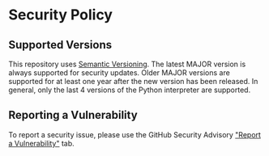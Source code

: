 # Security Policy

## Supported Versions

This repository uses [Semantic Versioning](https://semver.org/).  The latest MAJOR version is always supported for security updates.  Older MAJOR versions are supported for at least one year after the new version has been released.  In general, only the last 4 versions of the Python interpreter are supported.

## Reporting a Vulnerability

To report a security issue, please use the GitHub Security Advisory ["Report a Vulnerability"](https://github.com/pronovic/smartapp-sdk/security/advisories/new) tab.
